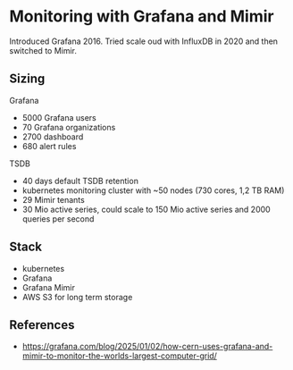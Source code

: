 # Monitoring with Grafana and Mimir

Introduced Grafana 2016. Tried scale oud with InfluxDB in 2020 and then switched to Mimir.

## Sizing

Grafana

- 5000 Grafana users
- 70 Grafana organizations
- 2700 dashboard
- 680 alert rules

TSDB 

- 40 days default TSDB retention
- kubernetes monitoring cluster with ~50 nodes (730 cores, 1,2 TB RAM)
- 29 Mimir tenants
- 30 Mio active series, could scale to 150 Mio active series and 2000 queries per second

## Stack

- kubernetes
- Grafana
- Grafana Mimir
- AWS S3 for long term storage

## References

- https://grafana.com/blog/2025/01/02/how-cern-uses-grafana-and-mimir-to-monitor-the-worlds-largest-computer-grid/
